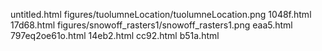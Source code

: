 untitled.html
figures/tuolumneLocation/tuolumneLocation.png
1048f.html
17d68.html
figures/snowoff_rasters1/snowoff_rasters1.png
eaa5.html
797eq2oe61o.html
14eb2.html
cc92.html
b51a.html